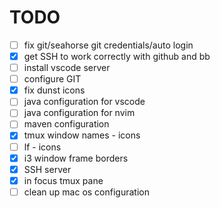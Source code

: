 # TODO 
- [ ] fix git/seahorse git credentials/auto login
- [x] get SSH to work correctly with github and bb
- [ ] install vscode server
- [ ] configure GIT
- [x] fix dunst icons
- [ ] java configuration for vscode
- [ ] java configuration for nvim
- [ ] maven configuration
- [x] tmux window names - icons
- [ ] lf - icons
- [x] i3 window frame borders
- [x] SSH server
- [x] in focus tmux pane
- [ ] clean up mac os configuration
